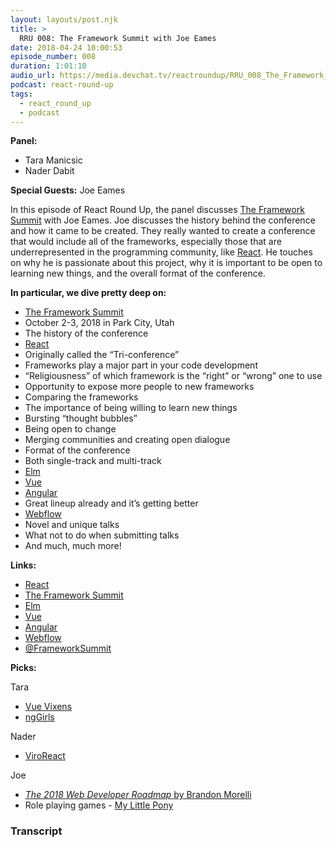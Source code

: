 ```yaml
---
layout: layouts/post.njk
title: >
  RRU 008: The Framework Summit with Joe Eames
date: 2018-04-24 10:00:53
episode_number: 008
duration: 1:01:10
audio_url: https://media.devchat.tv/reactroundup/RRU_008_The_Framework_Summit_with_Joe_Eames.mp3
podcast: react-round-up
tags:
  - react_round_up
  - podcast
---
```


**Panel:**

- Tara Manicsic
- Nader Dabit

**Special Guests:** Joe Eames

In this episode of React Round Up, the panel discusses [The Framework Summit](https://www.frameworksummit.com/) with Joe Eames. Joe discusses the history behind the conference and how it came to be created. They really wanted to create a conference that would include all of the frameworks, especially those that are underrepresented in the programming community, like [React](https://reactjs.org/). He touches on why he is passionate about this project, why it is important to be open to learning new things, and the overall format of the conference.

**In particular, we dive pretty deep on:**

- [The Framework Summit](https://www.frameworksummit.com/)
- October 2-3, 2018 in Park City, Utah
- The history of the conference
- [React](https://reactjs.org/)
- Originally called the “Tri-conference”
- Frameworks play a major part in your code development
- “Religiousness” of which framework is the “right” or “wrong” one to use
- Opportunity to expose more people to new frameworks
- Comparing the frameworks
- The importance of being willing to learn new things
- Bursting “thought bubbles”
- Being open to change
- Merging communities and creating open dialogue
- Format of the conference
- Both single-track and multi-track
- [Elm](https://elm-lang.org/)
- [Vue](https://vuejs.org/)
- [Angular](https://angular.io/)
- Great lineup already and it’s getting better
- [Webflow](https://webflow.com/)
- Novel and unique talks
- What not to do when submitting talks
- And much, much more!

**Links:**

- [React](https://reactjs.org/)
- [The Framework Summit](https://www.frameworksummit.com/)
- [Elm](https://elm-lang.org/)
- [Vue](https://vuejs.org/)
- [Angular](https://angular.io/)
- [Webflow](https://webflow.com/)
- [@FrameworkSummit](https://twitter.com/FrameworkSummit)

**Picks:**

Tara

- [Vue Vixens](https://vuevixens.org/)
- [ngGirls](https://ng-girls.org/)

Nader

- [ViroReact](https://viromedia.com/viroreact/)

Joe

- [_The 2018 Web Developer Roadmap_ by Brandon Morelli](https://codeburst.io/the-2018-web-developer-roadmap-826b1b806e8d)
- Role playing games - [My Little Pony](https://www.amazon.com/Little-Pony-Tails-Equestria-Core/dp/1626926190)

### Transcript
